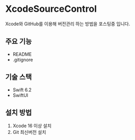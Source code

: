 # XcodeSourceControl 
Xcode와 GitHub를 이용해 버전관리 하는 방법을 포스팅중 입니다.

## 주요 기능
- README
- .gitignore

## 기술 스택
- Swift 6.2
- SwiftUI

## 설치 방법
1. Xcode 16 이상 설치
2. Git 최신버전 설치
